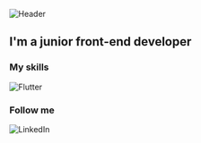 ![Header](https://github.com/RoRomario360/RoRomario360/blob/main/assets/cover.jpg)

## I'm a junior front-end developer

### My skills

![Flutter](https://github.com/RoRomario360/RoRomario360/blob/main/assets/skills.jpg)

### Follow me

![LinkedIn](https://img.shields.io/badge/-linkedIn-090909?style=for-the-badge&logo=linkedin)
